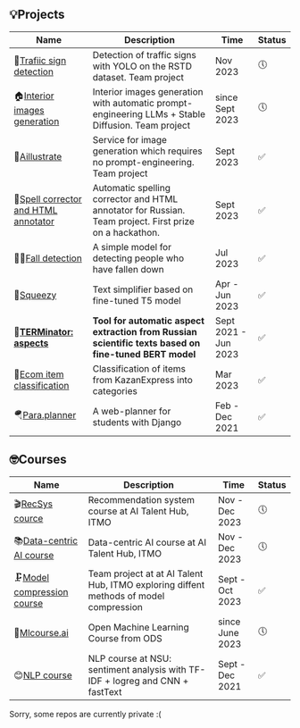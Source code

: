 ## 💡Projects

|Name|Description|Time|Status|
|----|-----------|----|------|
|🚦[Trafiic sign detection](https://github.com/Aillustrate/traffic-sign-detection)|Detection of traffic signs with YOLO on the RSTD dataset. Team project|Nov 2023|🕔|
|🏠[Interior images generation](https://github.com/Aillustrate/wonderslide-interior-generation)|Interior images generation with automatic prompt-engineering LLMs + Stable Diffusion. Team project|since Sept 2023|🕔|
|🎨[Aillustrate](https://github.com/Aillustrate/bootcamp-hackathon)| Service for image generation which requires no prompt-engineering. Team project| Sept 2023|✅|
|📝[Spell corrector and HTML annotator](https://github.com/NLP-hack/html_text_cleaner)|Automatic spelling corrector and HTML annotator for Russian. Team project. First prize on a hackathon.| Sept 2023|✅|
|🤸‍♂️[Fall detection](https://github.com/anna-marshalova/fall-detection)|A simple model for detecting people who have fallen down|Jul 2023|✅|
|🍋[Squeezy](https://github.com/anna-marshalova/text_simplifier)|Text simplifier based on fine-tuned T5 model| Apr - Jun 2023|✅|
|🤖[**TERMinator: aspects**](https://github.com/anna-marshalova/automatic-aspect-extraction-from-scientific-texts)|**Tool for automatic aspect extraction from Russian scientific texts based on fine-tuned BERT model**| Sept 2021 - Jun 2023|✅|
|🛒[Ecom item classification](https://github.com/anna-marshalova/ecom-item-classification)| Classification of items from KazanExpress into categories| Mar 2023|✅|
|🪂[Para.planner](https://github.com/anna-marshalova/para-planner)|A web-planner for students with Django|Feb - Dec 2021|✅|

  ## 🤓Courses
  
  |Name|Description|Time|Status|
  |----|-----------|----|------|
  |🎬[RecSys cource](https://github.com/anna-marshalova/RecoService)|Recommendation system course at AI Talent Hub, ITMO|Nov - Dec 2023|🕔|
  |📚[Data-centric AI course](https://github.com/anna-marshalova/ai-generated-essays-detection)|Data-centric AI  course at AI Talent Hub, ITMO|Nov - Dec 2023|🕔|
  |🗜[Model compression course](https://github.com/NeuroCrushers/model-compression-course)| Team project at  at AI Talent Hub, ITMO exploring diffent methods of model compression|Sept - Oct 2023|✅|
  |🦜[Mlcourse.ai](https://github.com/anna-marshalova/mlcourse.ai-assignments)|Open Machine Learning Course from ODS|since June 2023|🕔|
  |😊[NLP course](https://github.com/anna-marshalova/methods-and-algorithms-of-computational-linguistics)| NLP course at NSU: sentiment analysis with TF-IDF + logreg and CNN + fastText|Sept - Dec 2021|✅|

Sorry, some repos are currently private :(
